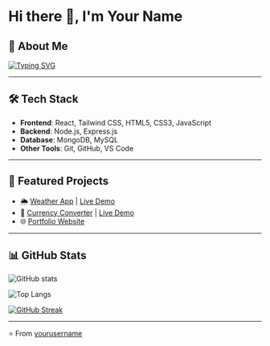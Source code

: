 # Hi there 👋, I'm Your Name  

## 🚀 About Me
[![Typing SVG](https://readme-typing-svg.herokuapp.com?color=%2336BCF7&size=24&center=true&vCenter=true&width=600&lines=👨‍💻+CS+Student+%7C+Web+Developer;🌱+Learning+MERN+Stack;⚡+Building+Cool+Projects;💡+Love+Problem+Solving)](https://git.io/typing-svg)

---

## 🛠️ Tech Stack
- **Frontend**: React, Tailwind CSS, HTML5, CSS3, JavaScript  
- **Backend**: Node.js, Express.js  
- **Database**: MongoDB, MySQL  
- **Other Tools**: Git, GitHub, VS Code  

---

## 📌 Featured Projects
- 🌦️ [Weather App](https://github.com/yourusername/weather-app) | [Live Demo](https://yourusername.github.io/weather-app/)  
- 💱 [Currency Converter](https://github.com/yourusername/currency-converter) | [Live Demo](https://yourusername.github.io/currency-converter/)  
- 🌐 [Portfolio Website](https://yourusername.github.io/portfolio/)  

---

## 📊 GitHub Stats
![GitHub stats](https://github-readme-stats.vercel.app/api?username=yourusername&show_icons=true&theme=tokyonight)

![Top Langs](https://github-readme-stats.vercel.app/api/top-langs/?username=yourusername&layout=compact&theme=tokyonight)

[![GitHub Streak](https://github-readme-streak-stats.herokuapp.com?user=yourusername&theme=tokyonight)](https://git.io/streak-stats)

---

⭐ From [yourusername](https://github.com/yourusername)
